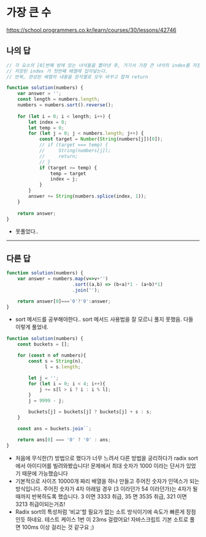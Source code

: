 # 가장 큰 수

https://school.programmers.co.kr/learn/courses/30/lessons/42746

## 나의 답

```js
// 각 요소의 [0]번째 방에 있는 녀석들을 뽑아낸 후, 거기서 가장 큰 녀석의 index를 저장한다.
// 저장된 index 가 첫번째 배열에 집어넣는다.
// 반복, 완성된 배열의 내용을 문자열로 모두 바꾸고 합쳐 return

function solution(numbers) {
    var answer = '';
    const length = numbers.length;
    numbers = numbers.sort().reverse();
    
    for (let i = 0; i < length; i++) {
        let index = 0;
        let temp = 0;
        for (let j = 0; j < numbers.length; j++) {
            const target = Number(String(numbers[j])[0]);
            // if (target === temp) {
            //     String(numbers[j]);    
            //     return;
            // }
            if (target >= temp) {
                temp = target
                index = j;
            }
        }
        answer += String(numbers.splice(index, 1));
    }
    
    return answer;
}
```

- 못풀었다.. 

---

## 다른 답

```js
function solution(numbers) {
    var answer = numbers.map(v=>v+'')
                        .sort((a,b) => (b+a)*1 - (a+b)*1)
                        .join('');

    return answer[0]==='0'?'0':answer;
}
```

- sort 메서드를 공부해야한다.. sort 메서드 사용법을 잘 모르니 풀지 못했음. 다들 이렇게 풀었네.


```js
function solution(numbers) {
    const buckets = [];

    for (const n of numbers){
        const s = String(n), 
              l = s.length;

        let j = '';
        for (let i = 0; i < 4; i++){
            j += s[l > i ? i : i % l];
        }
        j = 9999 - j;

        buckets[j] = buckets[j] ? buckets[j] + s : s;
    }

    const ans = buckets.join``;

    return ans[0] === '0' ? '0' : ans;
}
```

- 처음에 무식한(?) 방법으로 했다가 너무 느려서 다른 방법을 궁리하다가 radix sort 에서 아이디어를 빌려와봤습니다! 문제에서 최대 숫자가 1000 이라는 단서가 있었기 때문에 가능했습니다
- 기본적으로 사이즈 10000개 짜리 배열을 하나 만들고 주어진 숫자가 인덱스가 되는 방식입니다. 주어진 숫자가 4자 아래일 경우 (3 이라던가 54 이라던가)는 4자가 될때까지 반복하도록 했습니다. 3 이면 3333 취급, 35 면 3535 취급, 321 이면 3213 취급이되는거죠!
- Radix sort의 특성처럼 '비교'할 필요가 없는 소트 방식이기에 속도가 빠른게 장점인듯 하네요. 테스트 케이스 1번 이 23ms 걸렸어요! 자바스크립트 기본 소트로 풀면 100ms 이상 걸리는 것 같구요 ;)
